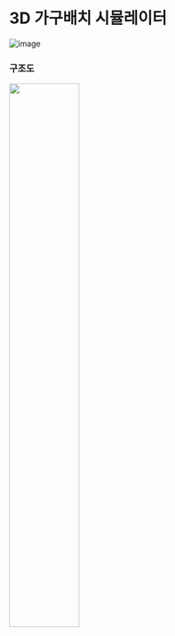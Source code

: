 # 3D 가구배치 시뮬레이터

![image](https://user-images.githubusercontent.com/59634669/163716996-62c1ac10-fbb5-471b-8531-9b835fd0f134.png)

### 구조도

<img src="https://user-images.githubusercontent.com/59634669/163717077-dc113867-96e8-4bfd-8bc0-829314d1f0cd.png" width="50%" height="50%">
